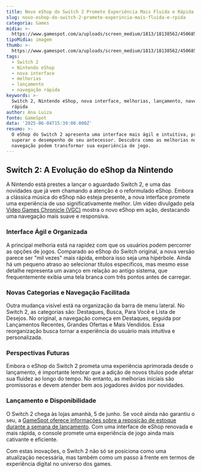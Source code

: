 ```yaml
---
title: Novo eShop do Switch 2 Promete Experiência Mais Fluida e Rápida
slug: novo-eshop-do-switch-2-promete-experincia-mais-fluida-e-rpida
categoria: Games
midia: >-
  https://www.gamespot.com/a/uploads/screen_medium/1813/18138562/4506850-switch2promo.jpg
tipoMidia: imagem
thumb: >-
  https://www.gamespot.com/a/uploads/screen_medium/1813/18138562/4506850-switch2promo.jpg
tags:
  - Switch 2
  - Nintendo eShop
  - nova interface
  - melhorias
  - lançamento
  - navegação rápida
keywords: >-
  Switch 2, Nintendo eShop, nova interface, melhorias, lançamento, navegação
  rápida
author: Ana Luiza
fonte: GameSpot
data: '2025-06-04T15:39:00.000Z'
resumo: >-
  O eShop do Switch 2 apresenta uma interface mais ágil e intuitiva, prometendo
  superar o desempenho de seu antecessor. Descubra como as melhorias no design e
  navegação podem transformar sua experiência de jogo.
---
```

## Switch 2: A Evolução do eShop da Nintendo

A Nintendo está prestes a lançar o aguardado Switch 2, e uma das novidades que já vem chamando a atenção é o reformulado eShop. Embora a clássica música do eShop não esteja presente, a nova interface promete uma experiência de uso significativamente melhor. Um vídeo divulgado pela [Video Games Chronicle (VGC)](https://www.videogameschronicle.com/news/get-your-first-look-at-the-nintendo-switch-2-eshop/) mostra o novo eShop em ação, destacando uma navegação mais suave e responsiva.

### Interface Ágil e Organizada

A principal melhoria está na rapidez com que os usuários podem percorrer as opções de jogos. Comparado ao eShop do Switch original, a nova versão parece ser "mil vezes" mais rápida, embora isso seja uma hipérbole. Ainda há um pequeno atraso ao selecionar títulos específicos, mas mesmo esse detalhe representa um avanço em relação ao antigo sistema, que frequentemente exibia uma tela branca com três pontos antes de carregar.

### Novas Categorias e Navegação Facilitada

Outra mudança visível está na organização da barra de menu lateral. No Switch 2, as categorias são: Destaques, Busca, Para Você e Lista de Desejos. No original, a navegação começa em Destaques, seguida por Lançamentos Recentes, Grandes Ofertas e Mais Vendidos. Essa reorganização busca tornar a experiência do usuário mais intuitiva e personalizada.

### Perspectivas Futuras

Embora o eShop do Switch 2 prometa uma experiência aprimorada desde o lançamento, é importante lembrar que a adição de novos títulos pode afetar sua fluidez ao longo do tempo. No entanto, as melhorias iniciais são promissoras e devem atender bem aos jogadores ávidos por novidades.

### Lançamento e Disponibilidade

O Switch 2 chega às lojas amanhã, 5 de junho. Se você ainda não garantiu o seu, a [GameSpot oferece informações sobre a reposição de estoque durante a semana de lançamento](https://www.gamespot.com/articles/nintendo-switch-2-restock-launch-week-buying-guide-major-retailers-walmart-target-best-buy/1100-6531967/). Com uma interface de eShop renovada e mais rápida, o console promete uma experiência de jogo ainda mais cativante e eficiente.

Com estas inovações, o Switch 2 não só se posiciona como uma atualização necessária, mas também como um passo à frente em termos de experiência digital no universo dos games.
